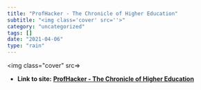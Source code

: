 ```yaml
---
title: "ProfHacker - The Chronicle of Higher Education"
subtitle: "<img class='cover' src=''>"
category: "uncategorized"
tags: []
date: "2021-04-06"
type: "rain"
---
```

<img class="cover" src=>


* **Link to site:** **[ProfHacker - The Chronicle of Higher Education](http://chronicle.com/blogs/profhacker)**